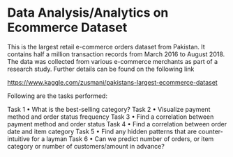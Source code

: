 # Data Analysis/Analytics on Ecommerce Dataset
This is the largest retail e-commerce orders dataset from Pakistan. It contains half a million transaction records from March 2016 to August 2018. The data was collected from various e-commerce merchants as part of a research study. Further details can be found on the following link

https://www.kaggle.com/zusmani/pakistans-largest-ecommerce-dataset

Following are the tasks performed:

Task 1 • What is the best-selling category?
Task 2 • Visualize payment method and order status frequency
Task 3 • Find a correlation between payment method and order status
Task 4 • Find a correlation between order date and item category
Task 5 • Find any hidden patterns that are counter-intuitive for a layman
Task 6 • Can we predict number of orders, or item category or number of customers/amount in advance?
